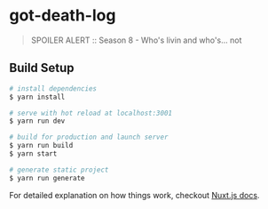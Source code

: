 # got-death-log

> SPOILER ALERT :: Season 8 - Who&#39;s livin and who&#39;s... not

## Build Setup

```bash
# install dependencies
$ yarn install

# serve with hot reload at localhost:3001
$ yarn run dev

# build for production and launch server
$ yarn run build
$ yarn start

# generate static project
$ yarn run generate
```

For detailed explanation on how things work, checkout [Nuxt.js docs](https://nuxtjs.org).
